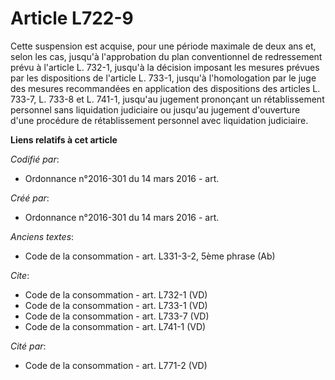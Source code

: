 # Article L722-9

Cette suspension est acquise, pour une période maximale de deux ans et, selon les cas, jusqu'à l'approbation du plan
conventionnel de redressement prévu à l'article L. 732-1, jusqu'à la décision imposant les mesures prévues par les
dispositions de l'article L. 733-1, jusqu'à l'homologation par le juge des mesures recommandées en application des
dispositions des articles L. 733-7, L. 733-8 et L. 741-1, jusqu'au jugement prononçant un rétablissement personnel sans
liquidation judiciaire ou jusqu'au jugement d'ouverture d'une procédure de rétablissement personnel avec liquidation
judiciaire.

**Liens relatifs à cet article**

_Codifié par_:

  - Ordonnance n°2016-301 du 14 mars 2016 - art.

_Créé par_:

  - Ordonnance n°2016-301 du 14 mars 2016 - art.

_Anciens textes_:

  - Code de la consommation - art. L331-3-2, 5ème phrase (Ab)

_Cite_:

  - Code de la consommation - art. L732-1 (VD)
  - Code de la consommation - art. L733-1 (VD)
  - Code de la consommation - art. L733-7 (VD)
  - Code de la consommation - art. L741-1 (VD)

_Cité par_:

  - Code de la consommation - art. L771-2 (VD)
